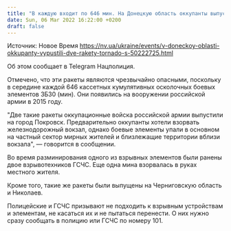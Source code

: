 ```yaml
---
title: "В каждую входит по 646 мин. На Донецкую область оккупанты выпустили две ракеты Торнадо-С"
date: Sun, 06 Mar 2022 16:22:00 +0200
draft: false
---
```

Источник: Новое Время https://nv.ua/ukraine/events/v-doneckoy-oblasti-okkupanty-vypustili-dve-rakety-tornado-s-50222725.html


Об этом сообщает в Telegram Нацполиция.

Отмечено, что эти ракеты являются чрезвычайно опасными, поскольку в середине каждой 646 кассетных кумулятивных осколочных боевых элементов 3Б30 (мин). Они появились на вооружении российской армии в 2015 году.

"Две такие ракеты оккупационные войска российской армии выпустили на город Покровск. Предварительно оккупанты хотели взорвать железнодорожный вокзал, однако боевые элементы упали в основном на частный сектор мирных жителей и близлежащие территории вблизи вокзала", — говорится в сообщении.

Во время разминирования одного из взрывных элементов были ранены двое взрывотехников ГСЧС. Еще одна мина взорвалась в руках местного жителя.

Кроме того, такие же ракеты были выпущены на Черниговскую область и Николаев.

Полицейские и ГСЧС призывают не подходить к взрывным устройствам и элементам, не касаться их и не пытаться перенести. О них нужно сразу сообщать в полицию или ГСЧС по номеру 101.
